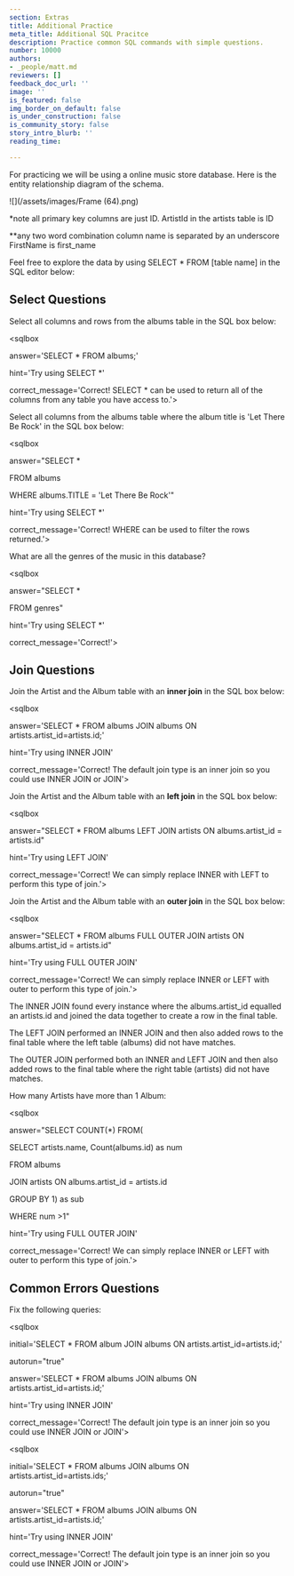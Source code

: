 ```yaml
---
section: Extras
title: Additional Practice
meta_title: Additional SQL Pracitce
description: Practice common SQL commands with simple questions.
number: 10000
authors:
- _people/matt.md
reviewers: []
feedback_doc_url: ''
image: ''
is_featured: false
img_border_on_default: false
is_under_construction: false
is_community_story: false
story_intro_blurb: ''
reading_time: 

---
```

For practicing we will be using a online music store database. Here is the entity relationship diagram of the schema.

![](/assets/images/Frame (64).png)

\*note all primary key columns are just ID. ArtistId in the artists table is ID

\**any two word combination column name is separated by an underscore FirstName is first_name

Feel free to explore the data by using SELECT * FROM \[table name\] in the SQL editor below:

<sqlbox></sqlbox>

## Select Questions

Select all columns and rows from the albums table in the SQL box below:

<sqlbox

answer='SELECT * FROM albums;'

hint='Try using SELECT *'

correct_message='Correct! SELECT * can be used to return all of the columns from any table you have access to.'></sqlbox>

Select all columns from the albums table where the album title is 'Let There Be Rock' in the SQL box below:

<sqlbox

answer="SELECT *

FROM albums

WHERE albums.TITLE = 'Let There Be Rock'"

hint='Try using SELECT *'

correct_message='Correct! WHERE can be used to filter the rows returned.'></sqlbox>

What are all the genres of the music in this database?

<sqlbox

answer="SELECT *

FROM genres"

hint='Try using SELECT *'

correct_message='Correct!'></sqlbox>

## Join Questions

Join the Artist and the Album table with an **inner join** in the SQL box below:

<sqlbox

answer='SELECT * FROM albums JOIN albums ON artists.artist_id=artists.id;'

hint='Try using INNER JOIN'

correct_message='Correct! The default join type is an inner join so you could use INNER JOIN or JOIN'></sqlbox>

Join the Artist and the Album table with an **left join** in the SQL box below:

<sqlbox

answer="SELECT * FROM albums LEFT JOIN artists ON albums.artist_id = artists.id"

hint='Try using LEFT JOIN'

correct_message='Correct! We can simply replace INNER with LEFT to perform this type of join.'></sqlbox>

Join the Artist and the Album table with an **outer join** in the SQL box below:

<sqlbox

answer="SELECT * FROM albums FULL OUTER JOIN artists ON albums.artist_id = artists.id"

hint='Try using FULL OUTER JOIN'

correct_message='Correct! We can simply replace INNER or LEFT with outer to perform this type of join.'></sqlbox>

The INNER JOIN found every instance where the albums.artist_id equalled an artists.id and joined the data together to create a row in the final table.

The LEFT JOIN performed an INNER JOIN and then also added rows to the final table where the left table (albums) did not have matches.

The OUTER JOIN performed both an INNER and LEFT JOIN and then also added rows to the final table where the right table (artists) did not have matches.

How many Artists have more than 1 Album:

<sqlbox

answer="SELECT COUNT(*) FROM(

SELECT artists.name, Count(albums.id) as num

FROM albums 

JOIN artists ON albums.artist_id = artists.id 

GROUP BY 1) as sub

WHERE num >1"

hint='Try using FULL OUTER JOIN'

correct_message='Correct! We can simply replace INNER or LEFT with outer to perform this type of join.'></sqlbox>

## Common Errors Questions

Fix the following queries:

<sqlbox

initial='SELECT * FROM album JOIN albums ON artists.artist_id=artists.id;'

autorun="true"

answer='SELECT * FROM albums JOIN albums ON artists.artist_id=artists.id;'

hint='Try using INNER JOIN'

correct_message='Correct! The default join type is an inner join so you could use INNER JOIN or JOIN'></sqlbox>

<sqlbox

initial='SELECT * FROM albums JOIN albums ON artists.artist_id=artists.ids;'

autorun="true"

answer='SELECT * FROM albums JOIN albums ON artists.artist_id=artists.id;'

hint='Try using INNER JOIN'

correct_message='Correct! The default join type is an inner join so you could use INNER JOIN or JOIN'></sqlbox>
